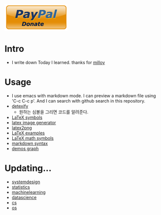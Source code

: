 [![donate 1$](/_img/PayPal-Donate-Button-Download-PNG.png)](https://www.paypal.me/iamslash/1)

# Intro

- I write down Today I learned. thanks for [milloy](https://github.com/milooy/TIL)

# Usage

- I use emacs with markdown mode. I can preview a markdown file using 'C-c C-c p'. And I can search with github search in this repository.
- [detexify](http://detexify.kirelabs.org/classify.html)
  - 원하는 심볼을 그리면 코드를 알려준다.
- [LaTeX symbols](http://artofproblemsolving.com/wiki/index.php/LaTeX:Symbols)
- [latex image generator](https://www.codecogs.com/latex/eqneditor.php)
- [latex2png](http://latex2png.com/)
- [LaTeX examples](https://ko.wikipedia.org/wiki/%EC%9C%84%ED%82%A4%EB%B0%B1%EA%B3%BC:TeX_%EB%AC%B8%EB%B2%95)
- [LaTeX math symbols](http://web.ift.uib.no/Teori/KURS/WRK/TeX/symALL.html)
- [markdown syntax](https://dooray.com/htmls/guides/markdown_ko_KR.html)
- [demos graph](https://www.desmos.com/)

# Updating...

- [systemdesign](systemdeisgn)
- [statistics](statistics)
- [machinelearning](machinelearning/README.md)
- [datascience](datascience/README.md)
- [cs](datascience/cs.md)
- [os](datascience/os.md)